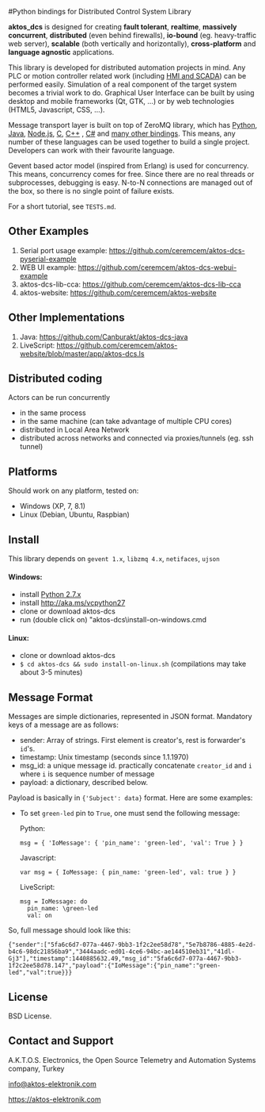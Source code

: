 #Python bindings for Distributed Control System Library

**aktos_dcs** is designed for creating **fault tolerant**, **realtime**, **massively concurrent**, **distributed** (even behind firewalls), **io-bound** (eg. heavy-traffic web server), **scalable** (both vertically and horizontally), **cross-platform** and **language agnostic** applications.

This library is developed for distributed automation projects in mind. Any PLC or motion controller related work (including [HMI and SCADA](https://en.wikipedia.org/wiki/SCADA)) can be performed easily. Simulation of a real component of the target system becomes a trivial work to do. Graphical User Interface can be built by using desktop and mobile frameworks (Qt, GTK, ...) or by web technologies (HTML5, Javascript, CSS, ...). 

Message transport layer is built on top of ZeroMQ library, which has [Python][4], [Java][2], [Node.js][5], [C][3], [C++][6] , [C#][1] and [many other bindings][7]. This means, any number of these languages can be used together to build a single project. Developers can work with their favourite language. 

[1]: https://github.com/zeromq/netmq
[2]: https://github.com/zeromq/jzmq
[3]: https://github.com/zeromq/czmq
[4]: https://github.com/zeromq/pyzmq
[5]: https://github.com/JustinTulloss/zeromq.node
[6]: https://github.com/zeromq/cppzmq
[7]: http://zeromq.org/bindings:_start

Gevent based actor model (inspired from Erlang) is used for concurrency. This means, concurrency comes for free. Since there are no real threads or subprocesses, debugging is easy. N-to-N connections are managed out of the box, so there is no single point of failure exists. 

For a short tutorial, see `TESTS.md`. 

## Other Examples

1. Serial port usage example: https://github.com/ceremcem/aktos-dcs-pyserial-example
2. WEB UI example: https://github.com/ceremcem/aktos-dcs-webui-example
3. aktos-dcs-lib-cca: https://github.com/ceremcem/aktos-dcs-lib-cca
4. aktos-website: https://github.com/ceremcem/aktos-website

## Other Implementations

1. Java: https://github.com/Canburakt/aktos-dcs-java
2. LiveScript: https://github.com/ceremcem/aktos-website/blob/master/app/aktos-dcs.ls

## Distributed coding

Actors can be run concurrently

* in the same process
* in the same machine (can take advantage of multiple CPU cores)
* distributed in Local Area Network
* distributed across networks and connected via proxies/tunnels (eg. ssh tunnel)

## Platforms

Should work on any platform, tested on:

* Windows (XP, 7, 8.1)
* Linux (Debian, Ubuntu, Raspbian)

## Install 

This library depends on `gevent 1.x`, `libzmq 4.x`, `netifaces`, `ujson`

#### Windows: 

* install [Python 2.7.x](https://www.python.org/downloads/)
* install http://aka.ms/vcpython27
* clone or download aktos-dcs
* run (double click on) "aktos-dcs\\install-on-windows.cmd 

#### Linux:

* clone or download aktos-dcs
* `$ cd aktos-dcs && sudo install-on-linux.sh` (compilations may take about 3-5 minutes)

## Message Format

Messages are simple dictionaries, represented in JSON format. Mandatory keys of a message are as follows: 

  * sender: Array of strings. First element is creator's, rest is forwarder's `id`'s.
  * timestamp: Unix timestamp (seconds since 1.1.1970)
  * msg_id: a unique message id. practically concatenate `creator_id` and `i` where `i` is sequence number of message
  * payload: a dictionary, described below. 

Payload is basically in `{'Subject': data}` format. Here are some examples: 
  
  * To set `green-led` pin to `True`, one must send the following message: 
  
    Python: 
    
        msg = { 'IoMessage': { 'pin_name': 'green-led', 'val': True } }
              
    Javascript: 
    
        var msg = { IoMessage: { pin_name: 'green-led', val: true } }
  
    LiveScript:
    
        msg = IoMessage: do 
          pin_name: \green-led
          val: on
          
    
So, full message should look like this:

    {"sender":["5fa6c6d7-077a-4467-9bb3-1f2c2ee58d78","5e7b8786-4885-4e2d-b4c6-98dc21856ba9","3444aadc-ed01-4ce6-94bc-ae144510eb31","41dl-Gj3"],"timestamp":1440885632.49,"msg_id":"5fa6c6d7-077a-4467-9bb3-1f2c2ee58d78.147","payload":{"IoMessage":{"pin_name":"green-led","val":true}}}

## License

BSD License. 

## Contact and Support

A.K.T.O.S. Electronics, the Open Source Telemetry and Automation Systems company, Turkey

info@aktos-elektronik.com

https://aktos-elektronik.com
